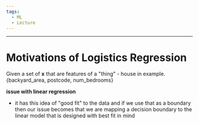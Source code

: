 ```yaml
---
tags:
  - ML
  - Lecture
---
```

---
# Motivations of Logistics Regression

Given a set of **x** that are features of a "thing" - house in example.
{backyard_area, postcode, num_bedrooms}

**issue with linear regression**
- it has this idea of "good fit" to the data and if we use that as a boundary then our issue becomes that we are mapping a decision boundary to the linear model that is designed with best fit in mind

